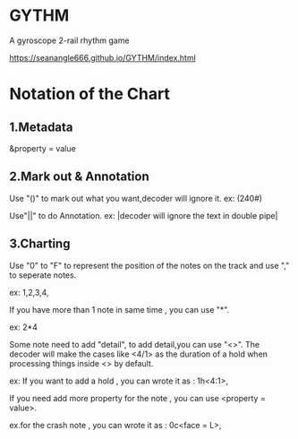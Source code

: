 # GYTHM
A gyroscope 2-rail rhythm game

https://seanangle666.github.io/GYTHM/index.html

# Notation of the Chart

## 1.Metadata

&property = value 

## 2.Mark out & Annotation

Use "()" to mark out what you want,decoder will ignore it.
ex: (240#)

Use"||" to do Annotation.
ex: |decoder will ignore the text in double pipe|

## 3.Charting
Use "0" to "F" to  represent the position of the notes on the track and use "," to seperate notes.

ex: 1,2,3,4,

If you have more than 1 note in same time , you can use "*".

ex: 2*4

Some note need to add "detail", to add detail,you can use "<>".
The decoder will  make the cases like <4/1> as the duration of a hold when processing things inside <> by default.

ex:
If you want to add a hold , you can wrote it as : 1h<4:1>,

If you need add more property for the note , you can use <property = value>.

ex.for the crash note , you can wrote it as : 0c<face = L>,





